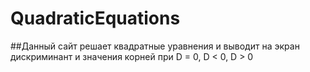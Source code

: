 # QuadraticEquations

##Данный сайт решает квадратные уравнения и выводит на экран дискриминант и значения корней при D = 0, D < 0, D > 0
